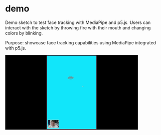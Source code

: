 # demo

Demo sketch to test face tracking with MediaPipe and p5.js. Users can interact with the sketch by throwing fire with their mouth and changing colors by blinking.

Purpose: showcase face tracking capabilities using MediaPipe integrated with p5.js.

![Screenshot](images/screenshot.gif)
